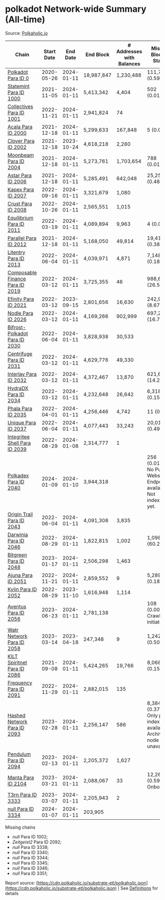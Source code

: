# polkadot Network-wide Summary (All-time)

Source: [Polkaholic.io](https://polkaholic.io)


| Chain            | Start Date | End Date | End Block | # Addresses with Balances | Missing Blocks / Status |
| ---------------- | ---------- | ---------| --------- | ------------------------- | ----------------------- |
| [Polkadot Para ID 0](/polkadot/0-polkadot) | 2020-05-26 | 2024-01-11 | 18,987,847 |  1,230,488 | 111,715 (0.59%)  |
| [Statemint Para ID 1000](/polkadot/1000-statemint) | 2021-11-05 | 2024-01-11 | 5,413,342 |  4,404 | 502 (0.01%)  |
| [Collectives Para ID 1001](/polkadot/1001-collectives) | 2022-11-21 | 2024-01-11 | 2,941,824 |  74 |    |
| [Acala Para ID 2000](/polkadot/2000-acala) | 2021-12-18 | 2024-01-11 | 5,299,633 |  167,848 | 5 (0.00%)  |
| [Clover Para ID 2002](/polkadot/2002-clover) | 2021-12-18 | 2023-10-24 | 4,618,218 |  2,280 |    |
| [Moonbeam Para ID 2004](/polkadot/2004-moonbeam) | 2021-12-18 | 2024-01-11 | 5,273,761 |  1,703,654 | 788 (0.01%)  |
| [Astar Para ID 2006](/polkadot/2006-astar) | 2021-12-18 | 2024-01-11 | 5,285,491 |  642,048 | 25,257 (0.48%)  |
| [Kapex Para ID 2007](/polkadot/2007-kapex) | 2022-09-16 | 2024-01-11 | 3,321,679 |  1,080 |    |
| [Crust Para ID 2008](/polkadot/2008-crust) | 2022-10-26 | 2024-01-11 | 2,565,551 |  1,015 |    |
| [Equilibrium Para ID 2011](/polkadot/2011-equilibrium) | 2022-03-19 | 2024-01-11 | 4,089,894 |  9,963 | 4 (0.00%)  |
| [Parallel Para ID 2012](/polkadot/2012-parallel) | 2021-12-18 | 2024-01-11 | 5,168,050 |  49,814 | 19,417 (0.38%)  |
| [Litentry Para ID 2013](/polkadot/2013-litentry) | 2022-06-04 | 2024-01-11 | 4,039,971 |  4,871 | 7,148 (0.18%)  |
| [Composable Finance Para ID 2019](/polkadot/2019-composable) | 2022-03-12 | 2024-01-11 | 3,725,355 |  46 | 988,698 (26.54%)  |
| [Efinity Para ID 2021](/polkadot/2021-efinity) | 2022-03-12 | 2023-09-15 | 2,801,656 |  16,630 | 242,949 (8.67%)  |
| [Nodle Para ID 2026](/polkadot/2026-nodle) | 2022-03-12 | 2024-01-11 | 4,169,266 |  902,999 | 697,249 (16.72%)  |
| [Bifrost-Polkadot Para ID 2030](/polkadot/2030-bifrost-dot) | 2022-06-04 | 2024-01-11 | 3,828,938 |  30,533 |    |
| [Centrifuge Para ID 2031](/polkadot/2031-centrifuge) | 2022-03-12 | 2024-01-11 | 4,629,776 |  49,330 |    |
| [Interlay Para ID 2032](/polkadot/2032-interlay) | 2022-03-12 | 2024-01-11 | 4,372,467 |  13,870 | 621,626 (14.22%)  |
| [HydraDX Para ID 2034](/polkadot/2034-hydradx) | 2022-03-12 | 2024-01-11 | 4,232,648 |  26,642 | 6,318 (0.15%)  |
| [Phala Para ID 2035](/polkadot/2035-phala) | 2022-04-01 | 2024-01-11 | 4,256,446 |  4,742 | 11 (0.00%)  |
| [Unique Para ID 2037](/polkadot/2037-unique) | 2022-06-04 | 2024-01-11 | 4,077,443 |  33,243 | 20,019 (0.49%)  |
| [Integritee Shell Para ID 2039](/polkadot/2039-integritee-shell) | 2022-08-29 | 2024-01-08 | 2,314,777 |  1 |    |
| [Polkadex Para ID 2040](/polkadot/2040-polkadex) | 2024-01-09 | 2024-01-10 | 3,944,318 |   | 256 (0.01%) No Public Websocket Endpoint available: Not indexing yet. |
| [Origin Trail Para ID 2043](/polkadot/2043-origintrail) | 2022-06-04 | 2024-01-11 | 4,091,308 |  3,835 |    |
| [Darwinia Para ID 2046](/polkadot/2046-darwinia) | 2022-08-29 | 2024-01-11 | 1,822,815 |  1,002 | 1,098,047 (60.24%)  |
| [Bitgreen Para ID 2048](/polkadot/2048-bitgreen) | 2023-01-17 | 2024-01-11 | 2,506,298 |  1,463 |    |
| [Ajuna Para ID 2051](/polkadot/2051-ajuna) | 2022-11-21 | 2024-01-11 | 2,859,552 |  9 | 5,289 (0.18%)  |
| [Kylin Para ID 2052](/polkadot/2052-kylin) | 2022-08-29 | 2023-11-10 | 1,616,948 |  1,114 |    |
| [Aventus Para ID 2056](/polkadot/2056-aventus) | 2023-06-23 | 2024-01-11 | 2,781,138 |   | 108 (0.00%) Crawling initiated |
| [Watr Network Para ID 2058](/polkadot/2058-watr) | 2023-03-14 | 2023-04-18 | 247,348 |  9 | 1,242 (0.50%)  |
| [KILT Spiritnet Para ID 2086](/polkadot/2086-kilt) | 2021-09-08 | 2024-01-11 | 5,424,265 |  19,766 | 8,068 (0.15%)  |
| [Frequency Para ID 2091](/polkadot/2091-frequency) | 2022-11-29 | 2024-01-11 | 2,882,015 |  135 |    |
| [Hashed Network Para ID 2093](/polkadot/2093-hashed) | 2023-02-28 | 2024-01-11 | 2,256,147 |  586 | 8,384 (0.37%) Only partial index available: Archive node unavailable |
| [Pendulum Para ID 2094](/polkadot/2094-pendulum) | 2023-02-13 | 2024-01-11 | 2,205,372 |  1,627 |    |
| [Manta Para ID 2104](/polkadot/2104-manta) | 2023-03-21 | 2024-01-11 | 2,088,067 |  33 | 12,262 (0.59%) Onboarding |
| [T3rn Para ID 3333](/polkadot/3333-t3rn) | 2023-03-07 | 2024-01-11 | 2,205,943 |  2 |    |
| [null Para ID 3334](/polkadot/3334-polkadot-onboarding-3334) | 2024-01-07 | 2024-01-11 | 203,905 |   |    |

Missing chains


* *null* Para ID 1002; 
* *Zeitgeist2* Para ID 2092; 
* *null* Para ID 3338; 
* *null* Para ID 3340; 
* *null* Para ID 3344; 
* *null* Para ID 3345; 
* *null* Para ID 3346; 
* *null* Para ID 3351; 

Report source: [https://cdn.polkaholic.io/substrate-etl/polkaholic.json](https://cdn.polkaholic.io/substrate-etl/polkaholic.json) | See [Definitions](/DEFINITIONS.md) for details
